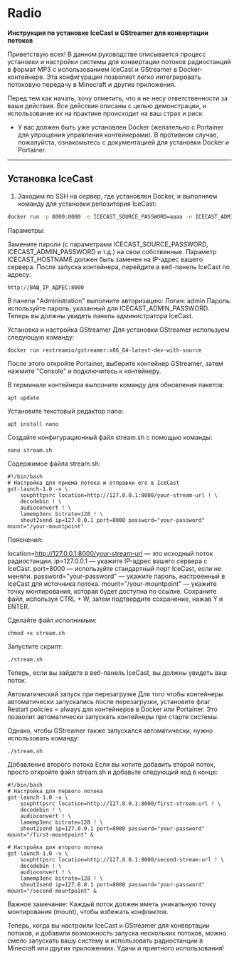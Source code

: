 # Radio
**Инструкция по установке IceCast и GStreamer для конвертации потоков**

Приветствую всех! В данном руководстве описывается процесс установки и настройки системы для конвертации потоков радиостанций в формат MP3 с использованием IceCast и GStreamer в Docker-контейнере. Эта конфигурация позволяет легко интегрировать потоковую передачу в Minecraft и другие приложения.

Перед тем как начать, хочу отметить, что я не несу ответственности за ваши действия. Все действия описаны с целью демонстрации, и использование их на практике происходит на ваш страх и риск.

- У вас должен быть уже установлен Docker (желательно с Portainer для упрощения управления контейнерами). В противном случае, пожалуйста, ознакомьтесь с документацией для установки Docker и Portainer.

---

## Установка IceCast

1. Заходим по SSH на сервер, где установлен Docker, и выполняем команду для установки репозитория IceCast:

```bash
docker run -p 8000:8000 -e ICECAST_SOURCE_PASSWORD=aaaa -e ICECAST_ADMIN_PASSWORD=bbbb -e ICECAST_PASSWORD=cccc -e ICECAST_RELAY_PASSWORD=dddd -e ICECAST_HOSTNAME=noise.example.com moul/icecast
```
Параметры:

Замените пароли (с параметрами ICECAST_SOURCE_PASSWORD, ICECAST_ADMIN_PASSWORD и т.д.) на свои собственные.
Параметр ICECAST_HOSTNAME должен быть заменен на IP-адрес вашего сервера.
После запуска контейнера, перейдите в веб-панель IceCast по адресу:
```
http://ВАШ_IP_АДРЕС:8000
```
В панели "Administration" выполните авторизацию:
Логин: admin
Пароль: используйте пароль, указанный для ICECAST_ADMIN_PASSWORD.
Теперь вы должны увидеть панель администратора IceCast.

Установка и настройка GStreamer
Для установки GStreamer используем следующую команду:
```
docker run restreamio/gstreamer:x86_64-latest-dev-with-source
```
После этого откройте Portainer, выберите контейнер GStreamer, затем нажмите "Console" и подключитесь к контейнеру.

В терминале контейнера выполните команду для обновления пакетов:

```
apt update
```
Установите текстовый редактор nano:
```
apt install nano
```
Создайте конфигурационный файл stream.sh с помощью команды:
```
nano stream.sh
```
Содержимое файла stream.sh:

```
#!/bin/bash
# Настройка для приема потока и отправки его в IceCast
gst-launch-1.0 -v \
    souphttpsrc location=http://127.0.0.1:8000/your-stream-url ! \
    decodebin ! \
    audioconvert ! \
    lamemp3enc bitrate=128 ! \
    shout2send ip=127.0.0.1 port=8000 password="your-password" mount="/your-mountpoint"
```
Пояснения:

location=http://127.0.0.1:8000/your-stream-url — это исходный поток радиостанции.
ip=127.0.0.1 — укажите IP-адрес вашего сервера с IceCast.
port=8000 — используйте стандартный порт IceCast, если не меняли.
password="your-password" — укажите пароль, настроенный в IceCast для источника потока.
mount="/your-mountpoint" — укажите точку монтирования, которая будет доступна по ссылке.
Сохраните файл, используя CTRL + W, затем подтвердите сохранение, нажав Y и ENTER.

Сделайте файл исполнимым:

```
chmod +x stream.sh
```
Запустите скрипт:
```
./stream.sh
```
Теперь, если вы зайдете в веб-панель IceCast, вы должны увидеть ваш поток.

Автоматический запуск при перезагрузке
Для того чтобы контейнеры автоматически запускались после перезагрузки, установите флаг Restart policies = always для контейнеров в Docker или Portainer. Это позволит автоматически запускать контейнеры при старте системы.

Однако, чтобы GStreamer также запускался автоматически, нужно использовать команду:

```
./stream.sh
```

Добавление второго потока
Если вы хотите добавить второй поток, просто откройте файл stream.sh и добавьте следующий код в конце:

```
#!/bin/bash
# Настройка для первого потока
gst-launch-1.0 -v \
    souphttpsrc location=http://127.0.0.1:8000/first-stream-url ! \
    decodebin ! \
    audioconvert ! \
    lamemp3enc bitrate=128 ! \
    shout2send ip=127.0.0.1 port=8000 password="your-password" mount="/first-mountpoint" &

# Настройка для второго потока
gst-launch-1.0 -v \
    souphttpsrc location=http://127.0.0.1:8000/second-stream-url ! \
    decodebin ! \
    audioconvert ! \
    lamemp3enc bitrate=128 ! \
    shout2send ip=127.0.0.1 port=8000 password="your-password" mount="/second-mountpoint" &
```
Важное замечание: Каждый поток должен иметь уникальную точку монтирования (mount), чтобы избежать конфликтов.

Теперь, когда вы настроили IceCast и GStreamer для конвертации потоков, и добавили возможность запуска нескольких потоков, можно смело запускать вашу систему и использовать радиостанции в Minecraft или других приложениях. Удачи и приятного использования!
